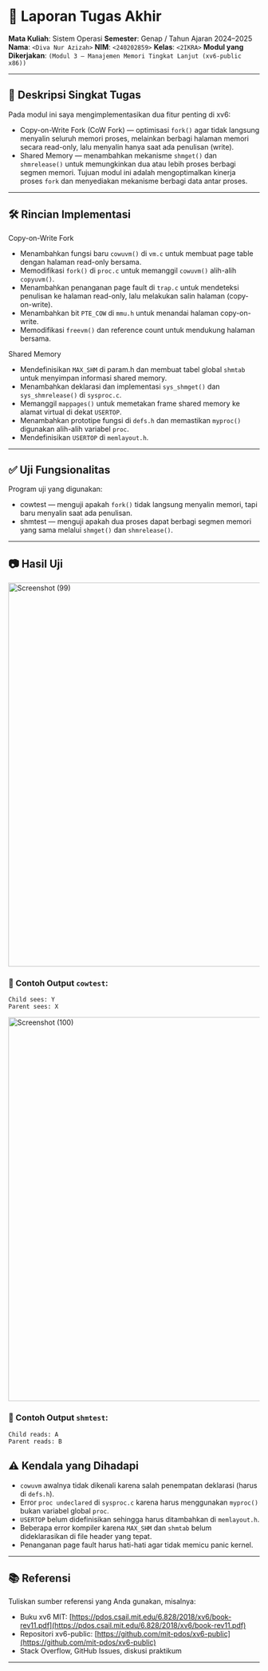 # 📝 Laporan Tugas Akhir

**Mata Kuliah**: Sistem Operasi
**Semester**: Genap / Tahun Ajaran 2024–2025
**Nama**: `<Diva Nur Azizah>`
**NIM**: `<240202859>`
**Kelas**: `<2IKRA>`
**Modul yang Dikerjakan**:
`(Modul 3 — Manajemen Memori Tingkat Lanjut (xv6-public x86))`

---

## 📌 Deskripsi Singkat Tugas

  Pada modul ini saya mengimplementasikan dua fitur penting di xv6:
* Copy-on-Write Fork (CoW Fork) — optimisasi `fork()` agar tidak langsung menyalin seluruh memori proses, melainkan berbagi halaman memori secara read-only, lalu menyalin hanya saat ada penulisan (write).
* Shared Memory — menambahkan mekanisme `shmget()` dan `shmrelease()` untuk memungkinkan dua atau lebih proses berbagi segmen memori.
Tujuan modul ini adalah mengoptimalkan kinerja proses `fork` dan menyediakan mekanisme berbagi data antar proses.
---

## 🛠️ Rincian Implementasi

Copy-on-Write Fork
* Menambahkan fungsi baru `cowuvm()` di `vm.c` untuk membuat page table dengan halaman read-only bersama.
* Memodifikasi `fork()` di `proc.c` untuk memanggil `cowuvm()` alih-alih `copyuvm()`.
* Menambahkan penanganan page fault di `trap.c` untuk mendeteksi penulisan ke halaman read-only, lalu melakukan salin halaman (copy-on-write).
* Menambahkan bit `PTE_COW` di `mmu.h` untuk menandai halaman copy-on-write.
* Memodifikasi `freevm()` dan reference count untuk mendukung halaman bersama.

Shared Memory
* Mendefinisikan `MAX_SHM` di param.h dan membuat tabel global `shmtab` untuk menyimpan informasi shared memory.
* Menambahkan deklarasi dan implementasi `sys_shmget()` dan `sys_shmrelease()` di `sysproc.c`.
* Memanggil `mappages()` untuk memetakan frame shared memory ke alamat virtual di dekat `USERTOP`.
* Menambahkan prototipe fungsi di `defs.h` dan memastikan `myproc()` digunakan alih-alih variabel `proc`.
* Mendefinisikan `USERTOP` di `memlayout.h`.
---

## ✅ Uji Fungsionalitas

Program uji yang digunakan:

* cowtest — menguji apakah `fork()` tidak langsung menyalin memori, tapi baru menyalin saat ada penulisan.
* shmtest — menguji apakah dua proses dapat berbagi segmen memori yang sama melalui `shmget()` dan `shmrelease()`.

---

## 📷 Hasil Uji

<img width="1366" height="768" alt="Screenshot (99)" src="https://github.com/user-attachments/assets/617c3adb-74a8-4d52-81bc-a8e9d3dce4e9" />

### 📍 Contoh Output `cowtest`:

```
Child sees: Y
Parent sees: X
```

<img width="1366" height="768" alt="Screenshot (100)" src="https://github.com/user-attachments/assets/2c6b55d0-7b72-4dba-9a6f-5977d8c24b2e" />

### 📍 Contoh Output `shmtest`:

```
Child reads: A
Parent reads: B
```

## ⚠️ Kendala yang Dihadapi



* `cowuvm` awalnya tidak dikenali karena salah penempatan deklarasi (harus di `defs.h`).
* Error `proc undeclared` di `sysproc.c` karena harus menggunakan `myproc()` bukan variabel global `proc`.
* `USERTOP` belum didefinisikan sehingga harus ditambahkan di `memlayout.h`.
* Beberapa error kompiler karena `MAX_SHM` dan `shmtab` belum dideklarasikan di file header yang tepat.
* Penanganan page fault harus hati-hati agar tidak memicu panic kernel.


---

## 📚 Referensi

Tuliskan sumber referensi yang Anda gunakan, misalnya:

* Buku xv6 MIT: [https://pdos.csail.mit.edu/6.828/2018/xv6/book-rev11.pdf](https://pdos.csail.mit.edu/6.828/2018/xv6/book-rev11.pdf)
* Repositori xv6-public: [https://github.com/mit-pdos/xv6-public](https://github.com/mit-pdos/xv6-public)
* Stack Overflow, GitHub Issues, diskusi praktikum

---
